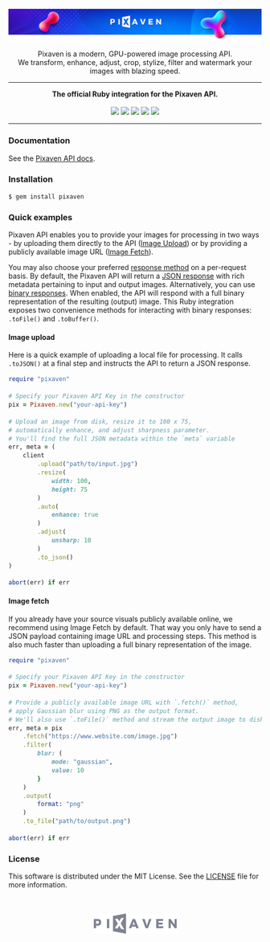 [![Pixaven](media/readme-header.png "Pixaven: GPU-powered Image Processing Platform")](https://www.pixaven.com)

<p align="center">
Pixaven is a modern, GPU-powered image processing API.<br>We transform, enhance, adjust, crop, stylize, filter and watermark your images with blazing speed.
</p>

---
<p align="center">
<strong>The official Ruby integration for the Pixaven API.</strong><br>
<br>
<img src="https://img.shields.io/gem/v/pixaven?style=flat&color=success"/>
<img src="https://img.shields.io/snyk/vulnerabilities/github/pixaven/pixaven-ruby?style=flat&color=success"/>
<img src="https://img.shields.io/github/issues-raw/pixaven/pixaven-ruby?style=flat&color=success"/>
<img src="https://img.shields.io/github/license/pixaven/pixaven-ruby?style=flat&color=success"/>
<a href="https://twitter.com/pixaven"><img src="https://img.shields.io/twitter/follow/pixaven?label=Follow%20Us&style=flat&color=success&logo=twitter"/></a>
</p>

---

### Documentation
See the [Pixaven API docs](https://docs.pixaven.com/).

### Installation
```bash
$ gem install pixaven
```

### Quick examples
Pixaven API enables you to provide your images for processing in two ways - by uploading them directly to the API ([Image Upload](https://docs.pixaven.com/requests/image-upload)) or by providing a publicly available image URL ([Image Fetch](https://docs.pixaven.com/requests/image-fetch)).

You may also choose your preferred [response method](https://docs.pixaven.com/introduction#choosing-response-method-and-format) on a per-request basis. By default, the Pixaven API will return a [JSON response](https://docs.pixaven.com/responses/json-response-format) with rich metadata pertaining to input and output images. Alternatively, you can use [binary responses](https://docs.pixaven.com/responses/binary-responses). When enabled, the API will respond with a full binary representation of the resulting (output) image. This Ruby integration exposes two convenience methods for interacting with binary responses: `.toFile()` and `.toBuffer()`.

#### Image upload
Here is a quick example of uploading a local file for processing. It calls `.toJSON()` at a final step and instructs the API to return a JSON response.

```ruby
require "pixaven"

# Specify your Pixaven API Key in the constructor
pix = Pixaven.new("your-api-key")

# Upload an image from disk, resize it to 100 x 75,
# automatically enhance, and adjust sharpness parameter.
# You'll find the full JSON metadata within the `meta` variable
err, meta = (
    client
        .upload("path/to/input.jpg")
        .resize(
            width: 100,
            height: 75
        )
        .auto(
            enhance: true
        )
        .adjust(
            unsharp: 10
        )
        .to_json()
)

abort(err) if err
```

#### Image fetch
If you already have your source visuals publicly available online, we recommend using Image Fetch by default. That way you only have to send a JSON payload containing image URL and processing steps. This method is also much faster than uploading a full binary representation of the image.

```ruby
require "pixaven"

# Specify your Pixaven API Key in the constructor
pix = Pixaven.new("your-api-key")

# Provide a publicly available image URL with `.fetch()` method,
# apply Gaussian blur using PNG as the output format.
# We'll also use `.toFile()` method and stream the output image to disk
err, meta = pix
    .fetch("https://www.website.com/image.jpg")
    .filter(
        blur: (
            mode: "gaussian",
            value: 10
        }
    )
    .output(
        format: "png"
    )
    .to_file("path/to/output.png")

abort(err) if err
```

### License
This software is distributed under the MIT License. See the [LICENSE](LICENSE) file for more information.

<p align="center"><br><br><a href="https://www.pixaven.com"><img src="media/logo-mono-light.png" alt="Pixaven" width="165" height="42"/></a></p>